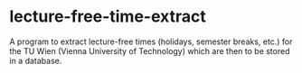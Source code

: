 #  lecture-free-time-extract
A program to extract lecture-free times (holidays, semester breaks, etc.) for the TU Wien (Vienna University of Technology) which are then to be stored in a database.
